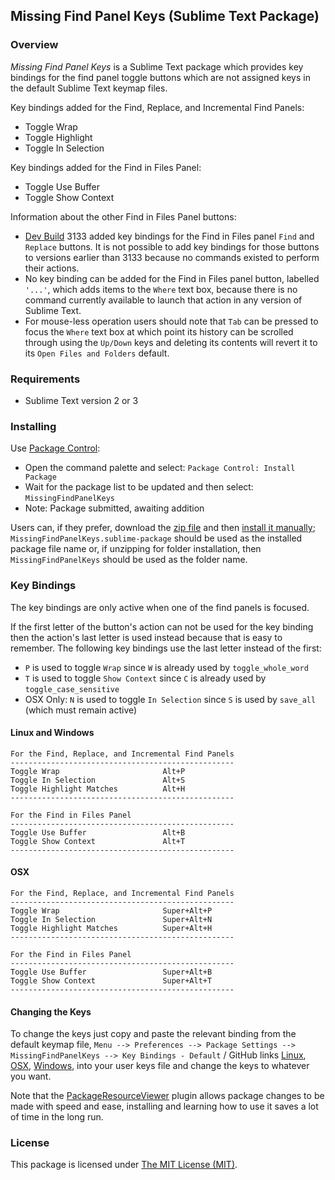 
## Missing Find Panel Keys (Sublime Text Package)

### Overview

*Missing Find Panel Keys* is a Sublime Text package which provides key bindings for the find panel toggle buttons which are not assigned keys in the default Sublime Text keymap files.

Key bindings added for the Find, Replace, and Incremental Find Panels:

- Toggle Wrap
- Toggle Highlight
- Toggle In Selection

Key bindings added for the Find in Files Panel:

- Toggle Use Buffer
- Toggle Show Context

Information about the other Find in Files Panel buttons:

- [Dev Build](https://www.sublimetext.com/3dev) 3133 added key bindings for the Find in Files panel `Find` and `Replace` buttons. It is not possible to add key bindings for those buttons to versions earlier than 3133 because no commands existed to perform their actions.
- No key binding can be added for the Find in Files panel button, labelled `'...'`, which adds items to the `Where` text box, because there is no command currently available to launch that action in any version of Sublime Text.
- For mouse-less operation users should note that `Tab` can be pressed to focus the `Where` text box at which point its history can be scrolled through using the `Up/Down` keys and deleting its contents will revert it to its `Open Files and Folders` default.

### Requirements

- Sublime Text version 2 or 3


### Installing

Use [Package Control](https://packagecontrol.io/):

- Open the command palette and select: `Package Control: Install Package`
- Wait for the package list to be updated and then select: `MissingFindPanelKeys`
- Note: Package submitted, awaiting addition

Users can, if they prefer, download the [zip file](https://github.com/mattst/SublimeMissingFindPanelKeys/archive/master.zip) and then [install it manually](http://docs.sublimetext.info/en/latest/extensibility/packages.html); `MissingFindPanelKeys.sublime-package` should be used as the installed package file name or, if unzipping for folder installation, then `MissingFindPanelKeys` should be used as the folder name.

### Key Bindings

The key bindings are only active when one of the find panels is focused.

If the first letter of the button's action can not be used for the key binding then the action's last letter is used instead because that is easy to remember. The following key bindings use the last letter instead of the first:

- `P` is used to toggle `Wrap` since `W` is already used by `toggle_whole_word`
- `T` is used to toggle `Show Context` since `C` is already used by `toggle_case_sensitive`
- OSX Only: `N` is used to toggle `In Selection` since `S` is used by `save_all` (which must remain active)

#### Linux and Windows

    For the Find, Replace, and Incremental Find Panels
    --------------------------------------------------
    Toggle Wrap                       Alt+P
    Toggle In Selection               Alt+S
    Toggle Highlight Matches          Alt+H
    --------------------------------------------------

    For the Find in Files Panel
    --------------------------------------------------
    Toggle Use Buffer                 Alt+B
    Toggle Show Context               Alt+T
    --------------------------------------------------

#### OSX

    For the Find, Replace, and Incremental Find Panels
    --------------------------------------------------
    Toggle Wrap                       Super+Alt+P
    Toggle In Selection               Super+Alt+N
    Toggle Highlight Matches          Super+Alt+H
    --------------------------------------------------

    For the Find in Files Panel
    --------------------------------------------------
    Toggle Use Buffer                 Super+Alt+B
    Toggle Show Context               Super+Alt+T
    --------------------------------------------------

#### Changing the Keys

To change the keys just copy and paste the relevant binding from the default keymap file, `Menu --> Preferences --> Package Settings --> MissingFindPanelKeys --> Key Bindings - Default` / GitHub links [Linux](https://github.com/mattst/SublimeMissingFindPanelKeys/blob/master/Default%20(Linux).sublime-keymap), [OSX](https://github.com/mattst/SublimeMissingFindPanelKeys/blob/master/Default%20(OSX).sublime-keymap), [Windows](https://github.com/mattst/SublimeMissingFindPanelKeys/blob/master/Default%20(Windows).sublime-keymap), into your user keys file and change the keys to whatever you want.

Note that the [PackageResourceViewer](https://packagecontrol.io/packages/PackageResourceViewer) plugin allows package changes to be made with speed and ease, installing and learning how to use it saves a lot of time in the long run.

### License

This package is licensed under [The MIT License (MIT)](https://github.com/mattst/SublimeMissingFindPanelKeys/blob/master/LICENSE).
